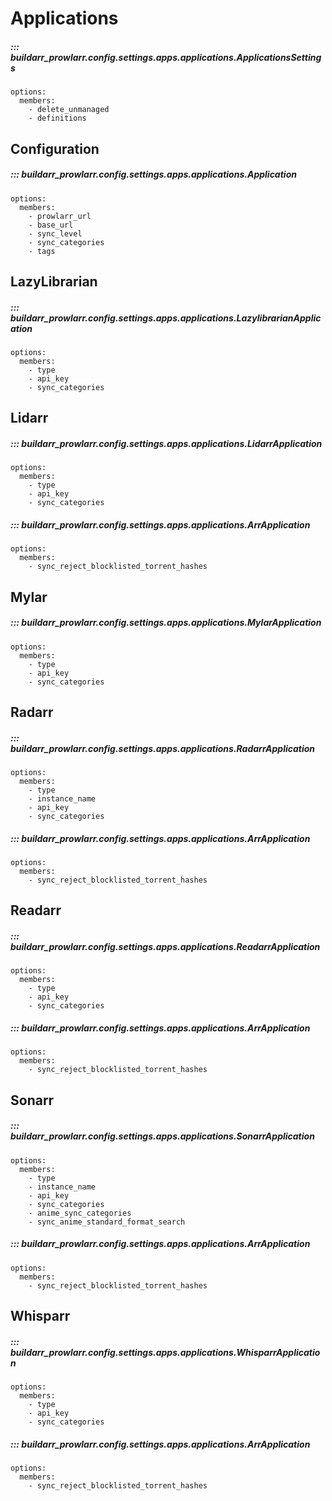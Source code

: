 # Applications

##### ::: buildarr_prowlarr.config.settings.apps.applications.ApplicationsSettings
    options:
      members:
        - delete_unmanaged
        - definitions

## Configuration

##### ::: buildarr_prowlarr.config.settings.apps.applications.Application
    options:
      members:
        - prowlarr_url
        - base_url
        - sync_level
        - sync_categories
        - tags

## LazyLibrarian

##### ::: buildarr_prowlarr.config.settings.apps.applications.LazylibrarianApplication
    options:
      members:
        - type
        - api_key
        - sync_categories

## Lidarr

##### ::: buildarr_prowlarr.config.settings.apps.applications.LidarrApplication
    options:
      members:
        - type
        - api_key
        - sync_categories

##### ::: buildarr_prowlarr.config.settings.apps.applications.ArrApplication
    options:
      members:
        - sync_reject_blocklisted_torrent_hashes

## Mylar

##### ::: buildarr_prowlarr.config.settings.apps.applications.MylarApplication
    options:
      members:
        - type
        - api_key
        - sync_categories

## Radarr

##### ::: buildarr_prowlarr.config.settings.apps.applications.RadarrApplication
    options:
      members:
        - type
        - instance_name
        - api_key
        - sync_categories

##### ::: buildarr_prowlarr.config.settings.apps.applications.ArrApplication
    options:
      members:
        - sync_reject_blocklisted_torrent_hashes

## Readarr

##### ::: buildarr_prowlarr.config.settings.apps.applications.ReadarrApplication
    options:
      members:
        - type
        - api_key
        - sync_categories

##### ::: buildarr_prowlarr.config.settings.apps.applications.ArrApplication
    options:
      members:
        - sync_reject_blocklisted_torrent_hashes

## Sonarr

##### ::: buildarr_prowlarr.config.settings.apps.applications.SonarrApplication
    options:
      members:
        - type
        - instance_name
        - api_key
        - sync_categories
        - anime_sync_categories
        - sync_anime_standard_format_search

##### ::: buildarr_prowlarr.config.settings.apps.applications.ArrApplication
    options:
      members:
        - sync_reject_blocklisted_torrent_hashes

## Whisparr

##### ::: buildarr_prowlarr.config.settings.apps.applications.WhisparrApplication
    options:
      members:
        - type
        - api_key
        - sync_categories

##### ::: buildarr_prowlarr.config.settings.apps.applications.ArrApplication
    options:
      members:
        - sync_reject_blocklisted_torrent_hashes
